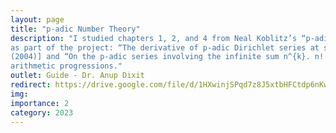 ```yaml
---
layout: page
title: "p-adic Number Theory"
description: "I studied chapters 1, 2, and 4 from Neal Koblitz’s “p‐adic Numbers, p‐adic Analysis and Zeta functions”. I read the following papers
as part of the project: “The derivative of p‐adic Dirichlet series at s=0” [Stark’s Conjectures: Recent Work and New Directions,
(2004)] and “On the p‐adic series involving the infinite sum n^{k}. n!  [CRM Lecture Notes, 2004]. I could generalize the results of the second paper for
arithmetic progressions."
outlet: Guide - Dr. Anup Dixit
redirect: https://drive.google.com/file/d/1HXwinjSPqd7z8J5xtbHFCtdp6nKwHORv/view?usp=sharing
img: 
importance: 2
category: 2023
---
```

